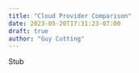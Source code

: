 ```yaml
---
title: "Cloud Provider Comparison"
date: 2023-05-20T17:31:23-07:00
draft: true
author: "Guy Cutting"
---
```


Stub